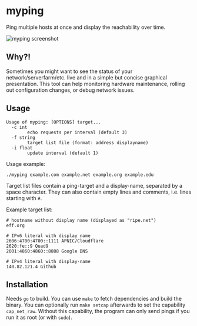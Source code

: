 # myping

Ping multiple hosts at once and display the reachability over time.

![myping screenshot](https://github.com/9er/myping/blob/master/doc/example-screenshot.png)


## Why?!

Sometimes you might want to see the status of your network/serverfarm/etc. live and in a simple but concise graphical presentation. This tool can help monitoring hardware maintenance, rolling out configuration changes, or debug network issues.


## Usage

```
Usage of myping: [OPTIONS] target...
  -c int
    	echo requests per interval (default 3)
  -f string
    	target list file (format: address displayname)
  -i float
    	update interval (default 1)
```

Usage example:

```
./myping example.com example.net example.org example.edu
```

Target list files contain a ping-target and a display-name, separated by a space character. They can also contain empty lines and comments, i.e. lines starting with `#`.

Example target list:
```
# hostname without display name (displayed as "ripe.net")
eff.org

# IPv6 literal with display name
2606:4700:4700::1111 APNIC/Cloudflare
2620:fe::9 Quad9
2001:4860:4860::8888 Google DNS

# IPv4 literal with display-name
140.82.121.4 Github

```


## Installation

Needs `go` to build. You can use `make` to fetch dependencies and build the binary. You can optionally run `make setcap` afterwards to set the capability `cap_net_raw`. Without this capability, the program can only send pings if you run it as root (or with `sudo`).
